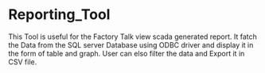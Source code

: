 # Reporting_Tool
This Tool is useful for the Factory Talk view scada generated report.
It fatch the Data from the SQL server Database using ODBC driver and display it in the form of table and graph.
User can elso filter the data and Export it in CSV file.
